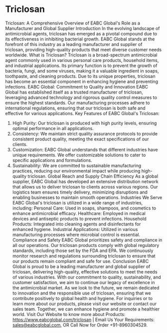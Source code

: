 # Triclosan
 Triclosan: A Comprehensive Overview of EABC Global's Role as a Manufacturer and Global Supplier
 Introduction
In the evolving landscape of antimicrobial agents, triclosan has emerged as a pivotal compound due to its effectiveness in inhibiting bacterial growth. EABC Global stands at the forefront of this industry as a leading manufacturer and supplier of triclosan, providing high-quality products that meet diverse customer needs worldwide.
 What is Triclosan?
Triclosan is a broad-spectrum antimicrobial agent commonly used in various personal care products, household items, and industrial applications. Its primary function is to prevent the growth of bacteria, fungi, and some viruses, making it a valuable ingredient in soaps, toothpaste, and cleaning products. Due to its unique properties, triclosan has become an essential component in enhancing hygiene and preventing infections.
 EABC Global: Commitment to Quality and Innovation
EABC Global has established itself as a trusted manufacturer of triclosan, leveraging advanced technology and rigorous quality control measures to ensure the highest standards. Our manufacturing processes adhere to international regulations, ensuring that our triclosan is both safe and effective for various applications.
 Key Features of EABC Global's Triclosan:
1. High Purity: Our triclosan is produced with high purity levels, ensuring optimal performance in all applications.  
2. Consistency: We maintain strict quality assurance protocols to provide consistent product quality, meeting the exact specifications of our clients.  
3. Customization: EABC Global understands that different industries have unique requirements. We offer customizable solutions to cater to specific applications and formulations.
4. Sustainability: We are committed to sustainable manufacturing practices, reducing our environmental impact while producing high-quality triclosan.
 Global Reach and Supply Chain Efficiency
As a global supplier, EABC Global has developed an extensive distribution network that allows us to deliver triclosan to clients across various regions. Our logistics team ensures timely delivery, minimizing disruptions and enabling businesses to maintain smooth operations.
 Industries We Serve
EABC Global's triclosan is utilized in a wide range of industries, including:
Personal Care: Used in soaps, shampoos, and cosmetics to enhance antimicrobial efficacy.
Healthcare: Employed in medical devices and antiseptic products to prevent infections.
Household Products: Integrated into cleaning agents and disinfectants for enhanced hygiene.
Industrial Applications: Utilized in various manufacturing processes where microbial control is essential.
 Compliance and Safety
EABC Global prioritizes safety and compliance in all our operations. Our triclosan products comply with global regulatory standards, including those set by the FDA and EPA. We continuously monitor research and regulations surrounding triclosan to ensure that our products remain compliant and safe for use.
 Conclusion
EABC Global is proud to be a leading manufacturer and global supplier of triclosan, delivering high-quality, effective solutions to meet the needs of various industries. With our commitment to quality, sustainability, and customer satisfaction, we aim to continue our legacy of excellence in the antimicrobial market. As we look to the future, we remain dedicated to innovation and the responsible use of triclosan, ensuring that we contribute positively to global health and hygiene. 
For inquiries or to learn more about our products, please visit our website or contact our sales team. Together, we can enhance hygiene and promote a healthier world.
Visit Our Website to know more about Products: https://www.eabcglobal.com/triclosan | Email Us Your Requirements: sales@eabcglobal.com, OR Call Now for Order +91-8960304529.
